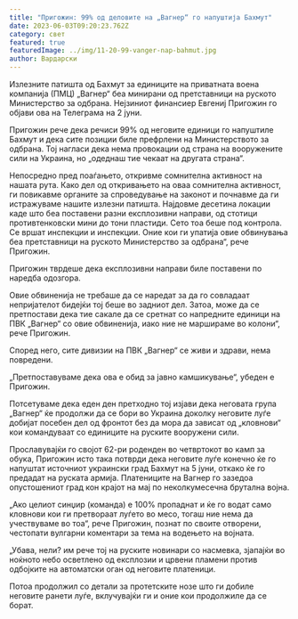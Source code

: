 ```yaml
---
title: "Пригожин: 99% од деловите на „Вагнер“ го напуштија Бахмут"
date: 2023-06-03T09:20:23.762Z
category: свет
featured: true
featuredImage: ../img/11-20-99-vanger-nap-bahmut.jpg
author: Вардарски
---
```

Излезните патишта од Бахмут за единиците на приватната воена компанија (ПМЦ) „Вагнер“ беа минирани од претставници на руското Министерство за одбрана. Нејзиниот финансиер Евгениј Пригожин го објави ова на Телеграма на 2 јуни.

Пригожин рече дека речиси 99% од неговите единици го напуштиле Бахмут и дека сите позиции биле префрлени на Министерството за одбрана. Тој нагласи дека нема провокации од страна на вооружените сили на Украина, но „одеднаш тие чекаат на другата страна“.

Непосредно пред поаѓањето, откривме сомнителна активност на нашата рута. Како дел од откривањето на оваа сомнителна активност, ги повикавме органите за спроведување на законот и почнавме да ги истражуваме нашите излезни патишта. Најдовме десетина локации каде што беа поставени разни експлозивни направи, од стотици противтенковски мини до тони пластиди. Сето тоа беше под контрола. Се вршат инспекции и инспекции. Оние кои ги упатија овие обвинувања беа претставници на руското Министерство за одбрана“, рече Пригожин.

Пригожин тврдеше дека експлозивни направи биле поставени по наредба одозгора.

Овие обвиненија не требаше да се наредат за да го совладаат непријателот бидејќи тој беше во задниот дел. Затоа, може да се претпостави дека тие сакале да се сретнат со напредните единици на ПВК „Вагнер“ со овие обвиненија, иако ние не маршираме во колони“, рече Пригожин.

Според него, сите дивизии на ПВК „Вагнер“ се живи и здрави, нема повредени.

„Претпоставуваме дека ова е обид за јавно камшикување“, убеден е Пригожин.

Потсетуваме дека еден ден претходно тој изјави дека неговата група „Вагнер“ ќе продолжи да се бори во Украина доколку неговите луѓе добијат посебен дел од фронтот без да мора да зависат од „кловнови“ кои командуваат со единиците на руските вооружени сили.

Прославувајќи го својот 62-ри роденден во четвртокот во камп за обука, Пригожин исто така потврди дека неговите луѓе конечно ќе го напуштат источниот украински град Бахмут на 5 јуни, откако ќе го предадат на руската армија. Платениците на Вагнер го зазедоа опустошениот град кон крајот на мај по неколкумесечна брутална војна.

„Ако целиот синџир (команда) е 100% пропаднат и ќе го водат само кловнови кои ги претвораат луѓето во месо, тогаш ние нема да учествуваме во тоа“, рече Пригожин, познат по своите отворени, честопати вулгарни коментари за тема на водењето на војната.

„Убава, нели? им рече тој на руските новинари со насмевка, зјапајќи во ноќното небо осветлено од експлозии и црвени пламени против одбојките на автоматски оган од неговите платеници.

Потоа продолжил со детали за протетските нозе што ги добиле неговите ранети луѓе, вклучувајќи ги и оние кои продолжиле да се борат.